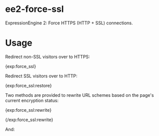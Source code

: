 # ee2-force-ssl
ExpressionEngine 2: Force HTTPS (HTTP + SSL) connections.

# Usage
Redirect non-SSL visitors over to HTTPS:

{exp:force_ssl}

Redirect SSL visitors over to HTTP:

{exp:force_ssl:restore}

Two methods are provided to rewrite URL schemes based on the page's current encryption status:

{exp:force_ssl:rewrite}
<script type="text/javascript" src="http://ajax.googleapis.com/ajax/libs/jquery/1.7.2/jquery.min.js"></script>
{/exp:force_ssl:rewrite}

And:

<script type="text/javascript" src="{exp:force_ssl:proto}://ajax.googleapis.com/ajax/libs/jquery/1.7.2/jquery.min.js"></script>
